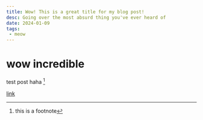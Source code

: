 ```yaml
---
title: Wow! This is a great title for my blog post!
desc: Going over the most absurd thing you've ever heard of
date: 2024-01-09
tags:
 - meow
---
```


# wow incredible

test post haha [^1]

[^1]: this is a footnote

[link](./cool-first-post.md)